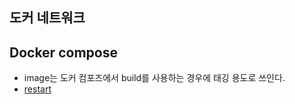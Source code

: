 ## 도커 네트워크

## Docker compose
- image는 도커 컴포즈에서 build를 사용하는 경우에 태깅 용도로 쓰인다.
- [restart](https://docs.docker.com/config/containers/start-containers-automatically/)
